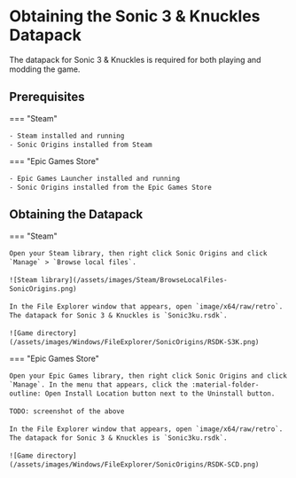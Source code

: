 # Obtaining the Sonic 3 & Knuckles Datapack

The datapack for Sonic 3 & Knuckles is required for both playing and modding the game.

## Prerequisites
=== "Steam"

    - Steam installed and running
    - Sonic Origins installed from Steam

=== "Epic Games Store"

    - Epic Games Launcher installed and running
    - Sonic Origins installed from the Epic Games Store

## Obtaining the Datapack
=== "Steam"

    Open your Steam library, then right click Sonic Origins and click `Manage` > `Browse local files`.

    ![Steam library](/assets/images/Steam/BrowseLocalFiles-SonicOrigins.png)

    In the File Explorer window that appears, open `image/x64/raw/retro`. The datapack for Sonic 3 & Knuckles is `Sonic3ku.rsdk`.

    ![Game directory](/assets/images/Windows/FileExplorer/SonicOrigins/RSDK-S3K.png)

=== "Epic Games Store"

    Open your Epic Games library, then right click Sonic Origins and click `Manage`. In the menu that appears, click the :material-folder-outline: Open Install Location button next to the Uninstall button.

    TODO: screenshot of the above

    In the File Explorer window that appears, open `image/x64/raw/retro`. The datapack for Sonic 3 & Knuckles is `Sonic3ku.rsdk`.

    ![Game directory](/assets/images/Windows/FileExplorer/SonicOrigins/RSDK-SCD.png)